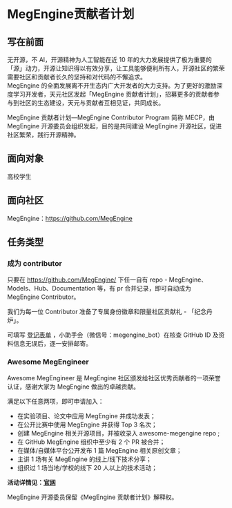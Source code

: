 # MegEngine贡献者计划
## 写在前面
无开源，不 AI，开源精神为人工智能在近 10 年的大力发展提供了极为重要的「源」动力，开源让知识得以有效分享，让工具能够便利所有人，开源社区的繁荣需要社区和贡献者长久的坚持和对代码的不懈追求。<br>
MegEngine 的全面发展离不开生态内广大开发者的大力支持。为了更好的激励深度学习开发者，天元社区发起「MegEngine 贡献者计划」，招募更多的贡献者参与到社区的生态建设，天元与贡献者互相见证，共同成长。<br>

MegEngine 贡献者计划—MegEngine Contributor Program 简称 MECP，由 MegEngine 开源委员会组织发起，目的是共同建设 MegEngine 开源社区，促进社区繁荣，践行开源精神。
## 面向对象
高校学生
## 面向社区
MegEngine：https://github.com/MegEngine
## 任务类型
### 成为 contributor
只要在 https://github.com/MegEngine/ 下任一自有 repo - MegEngine、Models、Hub、Documentation 等，有 pr 合并记录，即可自动成为 MegEngine Contributor。

我们为每一位 Contributor 准备了专属身份徽章和限量社区贡献礼 - 「纪念丹炉」。

可填写 [登记表单](http://i8x1e20aau991m05.mikecrm.com/YhT8Kpw) ，小助手会（微信号：megengine_bot）在核查 GitHub ID 及资料信息无误后，逐一安排邮寄。

### Awesome MegEngineer

Awesome MegEngineer 是 MegEngine 社区颁发给社区优秀贡献者的一项荣誉认证，感谢大家为 MegEngine 做出的卓越贡献。

满足以下任意两项，即可申请加入：
+ 在实验项目、论文中应用 MegEngine 并成功发表；
+ 在公开比赛中使用 MegEngine 并获得 Top 3 名次；
+ 创建 MegEngine 相关开源项目，并被收录入 awesome-megengine repo ;
+ 在 GitHub MegEngine 组织中至少有 2 个 PR 被合并；
+ 在媒体/自媒体平台公开发布 1 篇 MegEngine 相关原创文章；
+ 主讲 1 场有关 MegEngine 的线上/线下技术分享；
+ 组织过 1 场当地/学校的线下 20 人以上的技术活动；

**活动详情见：[官网](https://www.megengine.org.cn/community-AMGE)**


MegEngine 开源委员保留《MegEngine 贡献者计划》解释权。
